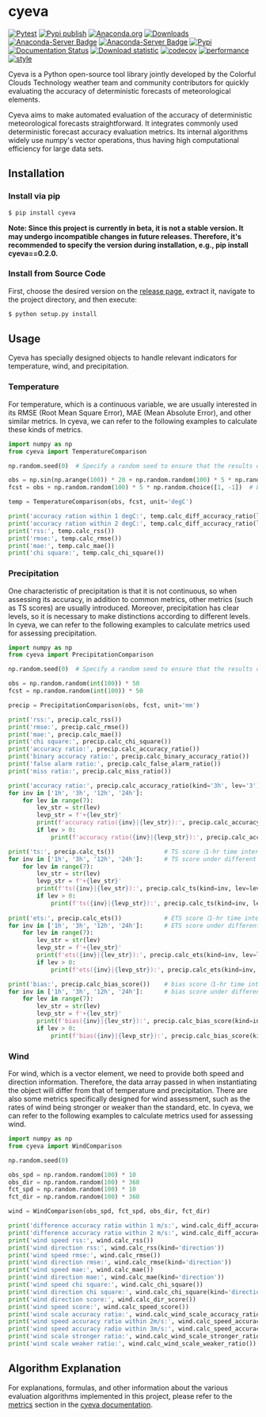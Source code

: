 # cyeva

[![Pytest](https://github.com/caiyunapp/cyeva/actions/workflows/pytest.yml/badge.svg)](https://github.com/caiyunapp/cyeva/actions/workflows/pytest.yml)
[![Pypi publish](https://github.com/caiyunapp/cyeva/actions/workflows/pypi-publish.yml/badge.svg)](https://github.com/caiyunapp/cyeva/actions/workflows/pypi-publish.yml)
[![Anaconda.org](https://anaconda.org/conda-forge/cyeva/badges/version.svg)](https://anaconda.org/conda-forge/cyeva)
[![Downloads](https://anaconda.org/conda-forge/cyeva/badges/downloads.svg)](https://anaconda.org/conda-forge/cyeva)
[![Anaconda-Server Badge](https://anaconda.org/conda-forge/cyeva/badges/platforms.svg)](https://anaconda.org/conda-forge/cyeva)
[![Anaconda-Server Badge](https://anaconda.org/conda-forge/cyeva/badges/latest_release_date.svg)](https://anaconda.org/conda-forge/cyeva)
[![Pypi](https://badge.fury.io/py/cyeva.svg)](https://badge.fury.io/py/cyeva)
[![Documentation Status](https://readthedocs.org/projects/cyeva/badge/?version=latest)](https://cyeva.readthedocs.io/zh_CN/latest/?badge=latest)
[![Download statistic](https://pepy.tech/badge/cyeva)](https://pepy.tech/project/cyeva)
[![codecov](https://codecov.io/gh/caiyunapp/cyeva/branch/main/graph/badge.svg?token=344FXDKAYD)](https://codecov.io/gh/caiyunapp/cyeva)
[![performance](https://img.shields.io/badge/performance-benchmark-yellow)](https://caiyunapp.github.io/cyeva/performance/)
[![style](https://img.shields.io/badge/code%20style-black-000000.svg)](https://github.com/psf/black)

Cyeva is a Python open-source tool library jointly developed by the Colorful Clouds Technology weather team and community contributors for quickly evaluating the accuracy of deterministic forecasts of meteorological elements.

Cyeva aims to make automated evaluation of the accuracy of deterministic meteorological forecasts straightforward. It integrates commonly used deterministic forecast accuracy evaluation metrics. Its internal algorithms widely use numpy's vector operations, thus having high computational efficiency for large data sets.

## Installation

### Install via pip

```bash
$ pip install cyeva
```

**Note: Since this project is currently in beta, it is not a stable version. It may undergo incompatible changes in future releases. Therefore, it's recommended to specify the version during installation, e.g., pip install cyeva==0.2.0.**

### Install from Source Code

First, choose the desired version on the [release page](https://github.com/caiyunapp/cyeva/releases), extract it, navigate to the project directory, and then execute:

```bash
$ python setup.py install
```

## Usage

Cyeva has specially designed objects to handle relevant indicators for temperature, wind, and precipitation.

### Temperature

For temperature, which is a continuous variable, we are usually interested in its RMSE (Root Mean Square Error), MAE (Mean Absolute Error), and other similar metrics. In cyeva, we can refer to the following examples to calculate these kinds of metrics.

```python
import numpy as np
from cyeva import TemperatureComparison

np.random.seed(0)  # Specify a random seed to ensure that the results obtained are consistent.

obs = np.sin(np.arange(100)) * 20 + np.random.random(100) * 5 * np.random.choice([1, -1])  # Simulate real temperature by overlaying a sine array with a random array.
fcst = obs + np.random.random(100) * 5 * np.random.choice([1, -1])  # Limit the forecast to within plus or minus 5°C of the observation; the results are better in such cases.

temp = TemperatureComparison(obs, fcst, unit='degC')

print('accuracy ration within 1 degC:', temp.calc_diff_accuracy_ratio(limit=1))       # 1-degree accuracy (deviation within 1°C)
print('accuracy ration within 2 degC:', temp.calc_diff_accuracy_ratio(limit=2))       # 2-degree accuracy (deviation within 2°C)
print('rss:', temp.calc_rss())                                                        # Residual Sum of Squares
print('rmse:', temp.calc_rmse())                                                      # Root Mean Square Error
print('mae:', temp.calc_mae())                                                        # Mean Absolute Erro
print('chi square:', temp.calc_chi_square())                                          # Chi Square (χ2)
```

### Precipitation

One characteristic of precipitation is that it is not continuous, so when assessing its accuracy, in addition to common metrics, other metrics (such as TS scores) are usually introduced. Moreover, precipitation has clear levels, so it is necessary to make distinctions according to different levels. In cyeva, we can refer to the following examples to calculate metrics used for assessing precipitation.

```python
import numpy as np
from cyeva import PrecipitationComparison

np.random.seed(0)  # Specify a random seed to ensure that the results obtained are consistent.

obs = np.random.random(int(100)) * 50
fcst = np.random.random(int(100)) * 50

precip = PrecipitationComparison(obs, fcst, unit='mm')

print('rss:', precip.calc_rss())                                        # Residual Sum of Squares
print('rmse:', precip.calc_rmse())                                      # Root Mean Square Error
print('mae:', precip.calc_mae())                                        # Mean Absolute Erro
print('chi square:', precip.calc_chi_square())                          # Chi Square (χ2)
print('accuracy ratio:', precip.calc_accuracy_ratio())                  # Accuracy(0 level)
print('binary accuracy ratio:', precip.calc_binary_accuracy_ratio())    # Binary accuracy(Binary classes between sunny or rainy weather)
print('false alarm ratio:', precip.calc_false_alarm_ratio())            # False alarm
print('miss ratio:', precip.calc_miss_ratio())                          # Missing

print('accuracy ratio:', precip.calc_accuracy_ratio(kind='3h', lev='3'))         # Accuracy (3-hours time interval/level 3/heavy rain)
for inv in ['1h', '3h', '12h', '24h']:                                           # Accuracy on different time intervals
    for lev in range(7):
        lev_str = str(lev)
        levp_str = f'+{lev_str}'
        print(f'accuracy ratio({inv}|{lev_str}):', precip.calc_accuracy_ratio(kind=inv, lev=lev_str))
        if lev > 0:
            print(f'accuracy ratio({inv}|{levp_str}):', precip.calc_accuracy_ratio(kind=inv, lev=levp_str))

print('ts:', precip.calc_ts())              # TS score（1-hr time interval/binary classes/default）
for inv in ['1h', '3h', '12h', '24h']:      # TS score under different time intervals with different level criteria
    for lev in range(7):
        lev_str = str(lev)
        levp_str = f'+{lev_str}'
        print(f'ts({inv}|{lev_str}):', precip.calc_ts(kind=inv, lev=lev_str))
        if lev > 0:
            print(f'ts({inv}|{levp_str}):', precip.calc_ts(kind=inv, lev=levp_str))
    
print('ets:', precip.calc_ets())            # ETS score（1-hr time interval/binary classes/ETS score/default）
for inv in ['1h', '3h', '12h', '24h']:      # ETS score under different time intervals with different level criteria
    for lev in range(7):
        lev_str = str(lev)
        levp_str = f'+{lev_str}'
        print(f'ets({inv}|{lev_str}):', precip.calc_ets(kind=inv, lev=lev_str))
        if lev > 0:
            print(f'ets({inv}|{levp_str}):', precip.calc_ets(kind=inv, lev=levp_str))

print('bias:', precip.calc_bias_score())    # bias score（1-hr time interval/binary classes/bias score/default）
for inv in ['1h', '3h', '12h', '24h']:      # bias score under different time intervals with different level criteria
    for lev in range(7):
        lev_str = str(lev)
        levp_str = f'+{lev_str}'
        print(f'bias({inv}|{lev_str}):', precip.calc_bias_score(kind=inv, lev=lev_str))
        if lev > 0:
            print(f'bias({inv}|{levp_str}):', precip.calc_bias_score(kind=inv, lev=levp_str))
```

### Wind

For wind, which is a vector element, we need to provide both speed and direction information. Therefore, the data array passed in when instantiating the object will differ from that of temperature and precipitation. There are also some metrics specifically designed for wind assessment, such as the rates of wind being stronger or weaker than the standard, etc. In cyeva, we can refer to the following examples to calculate metrics used for assessing wind.

```python
import numpy as np
from cyeva import WindComparison

np.random.seed(0)

obs_spd = np.random.random(100) * 10
obs_dir = np.random.random(100) * 360
fct_spd = np.random.random(100) * 10
fct_dir = np.random.random(100) * 360

wind = WindComparison(obs_spd, fct_spd, obs_dir, fct_dir)

print('difference accuracy ratio within 1 m/s:', wind.calc_diff_accuracy_ratio(limit=1))       # 1m/s accuracy (speed deviation within 1m/s)
print('difference accuracy ratio within 2 m/s:', wind.calc_diff_accuracy_ratio(limit=2))       # 2m/s accuracy (speed deviation within 2m/s)
print('wind speed rss:', wind.calc_rss())                                                      # Residual Sum of Squares（by speed/default）
print('wind direction rss:', wind.calc_rss(kind='direction'))                                  # Residual Sum of Squares（by direction）
print('wind speed rmse:', wind.calc_rmse())                                                    # Root Mean Square Error（by speed/default）
print('wind direction rmse:', wind.calc_rmse(kind='direction'))                                # Root Mean Square Error（by direction）
print('wind speed mae:', wind.calc_mae())                                                      # Mean Absolute Erro（by speed/default）
print('wind direction mae:', wind.calc_mae(kind='direction'))                                  # Mean Absolute Erro（by direction）
print('wind speed chi square:', wind.calc_chi_square())                                        # Chi Square(χ2)
print('wind direction chi square:', wind.calc_chi_square(kind='direction'))                    # Chi Square(χ2)（by direction）
print('wind direction score:', wind.calc_dir_score())                                          # Direction score
print('wind speed score:', wind.calc_speed_score())                                            # Speed score
print('wind scale accuracy ratio:', wind.calc_wind_scale_accuracy_ratio())                     # Wind scale accuracy
print('wind speed accuracy ratio within 2m/s:', wind.calc_speed_accuracy_ratio())              # Speed accuracy(2m/s deviation/default)
print('wind speed accuracy radio within 3m/s:', wind.calc_speed_accuracy_ratio(limit=3))       # Speed accuracy(3m/s deviation)
print('wind scale stronger ratio:', wind.calc_wind_scale_stronger_ratio())                     # The ratio with a stronger wind scale forecast
print('wind scale weaker ratio:', wind.calc_wind_scale_weaker_ratio())                         # The ratio with a weaker wind scale forecast
```

## Algorithm Explanation

For explanations, formulas, and other information about the various evaluation algorithms implemented in this project, please refer to the [metrics](https://cyeva.readthedocs.io/zh_CN/latest/content/indicator.html) section in the [cyeva documentation](https://cyeva.readthedocs.io/zh_CN/latest/index.html).
